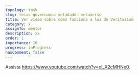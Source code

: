 ```yaml
---
topology: task
slug: teias-governanca-metadados-metaverso
title: Ver vídeo sobre como funciona a luz do Veritasium
category: x
assignTo: mentor
description: xx
order: 1
importance: 10
progress: inProgress
hasComment: false
---
```


Assista https://www.youtube.com/watch?v=oI_X2cMHNe0.

